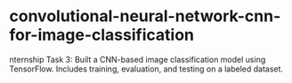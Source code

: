 # convolutional-neural-network-cnn-for-image-classification
nternship Task 3: Built a CNN-based image classification model using TensorFlow. Includes training, evaluation, and testing on a labeled dataset.
